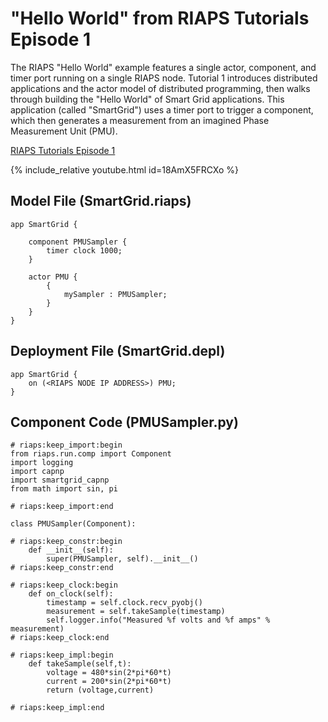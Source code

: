 # "Hello World" from RIAPS Tutorials Episode 1

 The RIAPS "Hello World" example features a single actor, component, and timer port running on a single RIAPS node. Tutorial 1 introduces distributed applications and the actor model of distributed programming, then walks through building the "Hello World" of Smart Grid applications. This application (called "SmartGrid") uses a timer port to trigger a component, which then generates a measurement from an imagined Phase Measurement Unit (PMU). 
 
 [RIAPS Tutorials Episode 1](https://youtu.be/18AmX5FRCXo "RIAPS Tutorials Episode 1")
 
 {% include_relative youtube.html id=18AmX5FRCXo %}
 
## Model File (SmartGrid.riaps)
```
app SmartGrid {
	
	component PMUSampler {
		timer clock 1000;
	}
	
	actor PMU {
		{
			mySampler : PMUSampler;
		}
	}
}
```

## Deployment File (SmartGrid.depl)
```
app SmartGrid {
	on (<RIAPS NODE IP ADDRESS>) PMU;
}
```

## Component Code (PMUSampler.py)
```
# riaps:keep_import:begin
from riaps.run.comp import Component
import logging
import capnp
import smartgrid_capnp
from math import sin, pi

# riaps:keep_import:end

class PMUSampler(Component):

# riaps:keep_constr:begin
    def __init__(self):
        super(PMUSampler, self).__init__()
# riaps:keep_constr:end

# riaps:keep_clock:begin
    def on_clock(self):
        timestamp = self.clock.recv_pyobj()
        measurement = self.takeSample(timestamp)
        self.logger.info("Measured %f volts and %f amps" % measurement)
# riaps:keep_clock:end

# riaps:keep_impl:begin
    def takeSample(self,t):
        voltage = 480*sin(2*pi*60*t)
        current = 200*sin(2*pi*60*t)
        return (voltage,current)

# riaps:keep_impl:end
```
